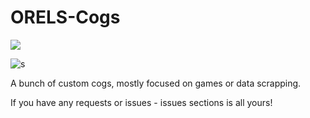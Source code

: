 # ORELS-Cogs
[<img src="https://img.shields.io/badge/buy%20me%20a-beer-yellow.svg" />](https://paypal.me/orels)

![s](http://c2545.eu01.webzillafiles.com/share/tumblr_nz4tntuF1A1ta7pubo1_500.gif)

A bunch of custom cogs, mostly focused on games or data scrapping.

If you have any requests or issues - issues sections is all yours!
